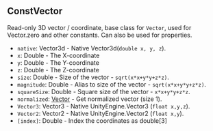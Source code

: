 ## ConstVector

Read-only 3D vector / coordinate, base class for `Vector`, used for Vector.zero and other constants. Can also be used for properties.

- `native`: Vector3d - Native Vector3d(`double x, y, z`).
- `x`: Double - The X-coordinate
- `y`: Double - The Y-coordinate
- `z`: Double - The Z-coordinate
- `size`: Double - Size of the vector - `sqrt(x*x+y*y+z*z)`.
- `magnitude`: Double - Alias to size of the vector - `sqrt(x*x+y*y+z*z)`.
- `squareSize`: Double - Square size of the vector - `x*x+y*y+z*z`.
- `normalized`: [Vector](Vector.md) - Get normalized vector (size 1).
- `Vector3`: Vector3 - Native UnityEngine.Vector3 (`float x,y,z`).
- `Vector2`: Vector2 - Native UnityEngine.Vector2 (`float x,y`).
- `[index]`: Double - Index the coordinates as double[3]
